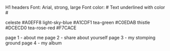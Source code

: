H1 headers
Font:  Arial, strong, large
Font color: #
Text underlined with color #

celeste #A0EFF8
light-sky-blue #A1CDF1
tea-green #C0EDAB
thistle #DCECD0
tea-rose-red #F7CACE

page 1 - about me
page 2 - share about yourself
page 3 - my stomping ground
page 4 - my album

